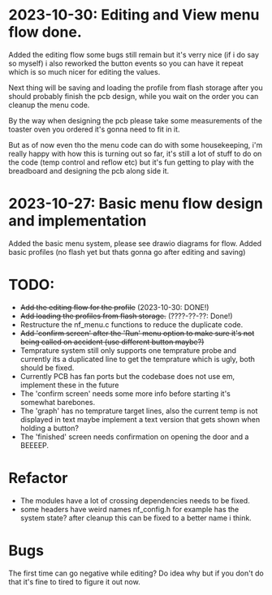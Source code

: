 # 2023-10-30: Editing and View menu flow done.
Added the editing flow some bugs still remain but it's verry nice (if i do say so myself)
i also reworked the button events so you can have it repeat which is so much nicer for editing the values.

Next thing will be saving and loading the profile from flash storage
after you should probably finish the pcb design, while you wait on the order you can cleanup the menu code.

By the way when designing the pcb please take some measurements of the toaster oven you ordered
it's gonna need to fit in it. 

But as of now even tho the menu code can do with some housekeeping, i'm really happy with how
this is turning out so far, it's still a lot of stuff to do on the code (temp control and reflow etc)
but it's fun getting to play with the breadboard and designing the pcb along side it.

# 2023-10-27: Basic menu flow design and implementation
Added the basic menu system, please see drawio diagrams for flow.
Added basic profiles (no flash yet but thats gonna go after editing and saving)

# TODO:
* ~~Add the editing flow for the profile~~ (2023-10-30: DONE!)
* ~~Add loading the profiles from flash storage.~~ (????-??-??: Done!)
* Restructure the nf_menu.c functions to reduce the duplicate code.
* ~~Add 'confirm screen' after the 'Run' menu option to make sure it's not being called on accident (use different button maybe?)~~
* Temprature system still only supports one temprature probe and currently its a duplicated line to get the temprature which is ugly, both should be fixed.
* Currently PCB has fan ports but the codebase does not use em, implement these in the future
* The 'confirm screen' needs some more info before starting it's somewhat barebones.
* The 'graph' has no temprature target lines, also the current temp is not displayed in text maybe implement a text version that gets shown when holding a button?
* The 'finished' screen needs confirmation on opening the door and a BEEEEP.


# Refactor  
* The modules have a lot of crossing dependencies needs to be fixed.
* some headers have weird names nf_config.h for example has the system state? after cleanup
this can be fixed to a better name i think.



# Bugs
The first time can go negative while editing? Do idea why but if you don't do that it's fine to tired to figure it out now.